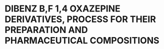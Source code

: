# DIBENZ B,F 1,4 OXAZEPINE DERIVATIVES, PROCESS FOR THEIR PREPARATION AND PHARMACEUTICAL COMPOSITIONS